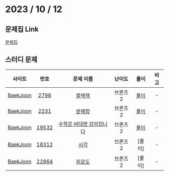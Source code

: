 # 2023 / 10 / 12

## 문제집 Link

[문제집](https://github.com/tony9402/baekjoon/tree/main/brute_force)

## 스터디 문제

|                사이트                |                      번호                      |                         문제 이름                         | 난이도 |  풀이  | 비고 |
| :----------------------------------: | :--------------------------------------------: | :-------------------------------------------------------: | :----: | :----: | :--: |
| [BaekJoon](https://www.acmicpc.net/) |  [2798](https://www.acmicpc.net/problem/2798)  |      [블랙잭](https://www.acmicpc.net/problem/2798)       | 브론즈2  | [풀이](../../../../BaekJoon/Solutions/2798_블랙잭/) |  -   |
| [BaekJoon](https://www.acmicpc.net/) |  [2231](https://www.acmicpc.net/problem/2231)  |     [분해합](https://www.acmicpc.net/problem/2231)     | 브론즈2  | [풀이](../../../../BaekJoon/Solutions/2231_분해합/) |  -   |
| [BaekJoon](https://www.acmicpc.net/) | [19532](https://www.acmicpc.net/problem/19532) | [수학은 비대면 강의입니다](https://www.acmicpc.net/problem/19532) | 브론즈2  | [풀이](../../../../BaekJoon/Solutions/19532_수학은_비대면_강의입니다) |  -   |
| [BaekJoon](https://www.acmicpc.net/) |  [18312](https://www.acmicpc.net/problem/18312)  |   [시각](https://www.acmicpc.net/problem/18312)   | 브론즈2  | [풀이] |  -   |
| [BaekJoon](https://www.acmicpc.net/) |  [22864](https://www.acmicpc.net/problem/22864)  |     [피로도](https://www.acmicpc.net/problem/22864)     | 브론즈2  | [풀이] |  -   |
